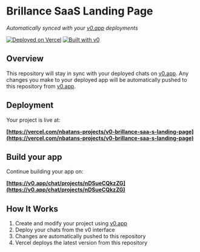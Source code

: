 # Brillance SaaS Landing Page

*Automatically synced with your [v0.app](https://v0.app) deployments*

[![Deployed on Vercel](https://img.shields.io/badge/Deployed%20on-Vercel-black?style=for-the-badge&logo=vercel)](https://vercel.com/nbatans-projects/v0-brillance-saa-s-landing-page)
[![Built with v0](https://img.shields.io/badge/Built%20with-v0.app-black?style=for-the-badge)](https://v0.app/chat/projects/nDSueCQkzZG)

## Overview

This repository will stay in sync with your deployed chats on [v0.app](https://v0.app).
Any changes you make to your deployed app will be automatically pushed to this repository from [v0.app](https://v0.app).

## Deployment

Your project is live at:

**[https://vercel.com/nbatans-projects/v0-brillance-saa-s-landing-page](https://vercel.com/nbatans-projects/v0-brillance-saa-s-landing-page)**

## Build your app

Continue building your app on:

**[https://v0.app/chat/projects/nDSueCQkzZG](https://v0.app/chat/projects/nDSueCQkzZG)**

## How It Works

1. Create and modify your project using [v0.app](https://v0.app)
2. Deploy your chats from the v0 interface
3. Changes are automatically pushed to this repository
4. Vercel deploys the latest version from this repository

